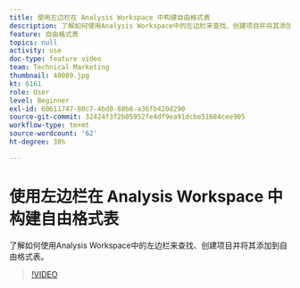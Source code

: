```yaml
---
title: 使用左边栏在 Analysis Workspace 中构建自由格式表
description: 了解如何使用Analysis Workspace中的左边栏来查找、创建项目并将其添加到自由格式表。
feature: 自由格式表
topics: null
activity: use
doc-type: feature video
team: Technical Marketing
thumbnail: 40089.jpg
kt: 6161
role: User
level: Beginner
exl-id: 60611747-80c7-4bd0-88b8-a36fb420d290
source-git-commit: 32424f3f2b05952fe4df9ea91dcbe51684cee905
workflow-type: tm+mt
source-wordcount: '62'
ht-degree: 38%

---
```


# 使用左边栏在 Analysis Workspace 中构建自由格式表

了解如何使用Analysis Workspace中的左边栏来查找、创建项目并将其添加到自由格式表。

>[!VIDEO](https://video.tv.adobe.com/v/40089/?quality=12&learn=on)
